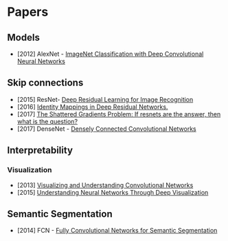 # Papers

## Models

- [2012] AlexNet - [ImageNet Classification with Deep Convolutional Neural Networks](https://papers.nips.cc/paper/4824-imagenet-classification-with-deep-convolutional-neural-networks.pdf)

## Skip connections

- [2015] ResNet- [Deep Residual Learning for Image Recognition](https://arxiv.org/abs/1512.03385)
- [2016] [Identity Mappings in Deep Residual Networks.](https://arxiv.org/abs/1603.05027)
- [2017] [The Shattered Gradients Problem: If resnets are the answer, then what is the question?](https://arxiv.org/abs/1702.08591)
- [2017] DenseNet - [Densely Connected Convolutional Networks](https://arxiv.org/abs/1608.06993)

## Interpretability

### Visualization

- [2013] [Visualizing and Understanding Convolutional Networks](https://arxiv.org/abs/1311.2901)
- [2015] [Understanding Neural Networks Through Deep Visualization](https://arxiv.org/abs/1506.06579)

## Semantic Segmentation

- [2014] FCN - [Fully Convolutional Networks for Semantic Segmentation](https://arxiv.org/abs/1411.4038)
